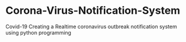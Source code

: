 # Corona-Virus-Notification-System
Covid-19 Creating a Realtime coronavirus outbreak notification system using python programming
